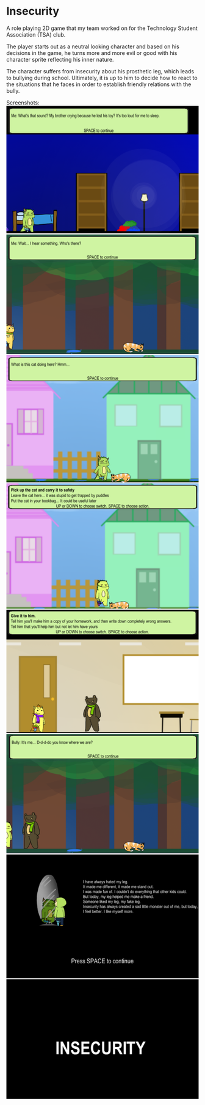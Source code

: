 # Insecurity
A role playing 2D game that my team worked on for the Technology Student Association (TSA) club.

The player starts out as a neutral looking character and based on his decisions in the game, he turns more and more evil or good with his character sprite reflecting his inner nature.

The character suffers from insecurity about his prosthetic leg, which leads to bullying during school. Ultimately, it is up to him to decide how to react to the situations that he faces in order to establish friendly relations with the bully.

Screenshots:
![Alt text](/Screenshots/Screenshot1.png?raw=true)
![Alt text](/Screenshots/Screenshot2.png?raw=true)
![Alt text](/Screenshots/Screenshot3.png?raw=true)
![Alt text](/Screenshots/Screenshot4.png?raw=true)
![Alt text](/Screenshots/Screenshot5.png?raw=true)
![Alt text](/Screenshots/Screenshot6.png?raw=true)
![Alt text](/Screenshots/Screenshot7.png?raw=true)
![Alt text](/Screenshots/Screenshot8.png?raw=true)

